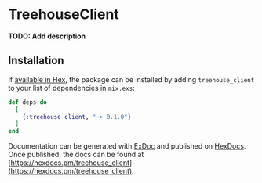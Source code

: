 # TreehouseClient

**TODO: Add description**

## Installation

If [available in Hex](https://hex.pm/docs/publish), the package can be installed
by adding `treehouse_client` to your list of dependencies in `mix.exs`:

```elixir
def deps do
  [
    {:treehouse_client, "~> 0.1.0"}
  ]
end
```

Documentation can be generated with [ExDoc](https://github.com/elixir-lang/ex_doc)
and published on [HexDocs](https://hexdocs.pm). Once published, the docs can
be found at [https://hexdocs.pm/treehouse_client](https://hexdocs.pm/treehouse_client).

